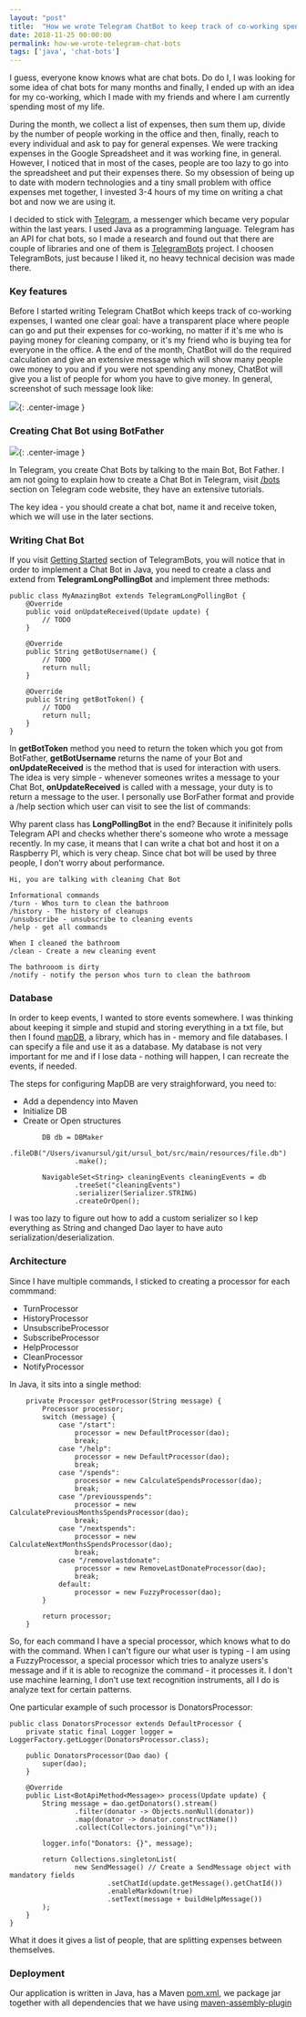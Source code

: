 ```yaml
---
layout: "post"
title:  "How we wrote Telegram ChatBot to keep track of co-working spends"
date: 2018-11-25 00:00:00
permalink: how-we-wrote-telegram-chat-bots
tags: ['java', 'chat-bots']
---
```


I guess, everyone know knows what are chat bots. Do do I, I was looking for some idea of chat bots for many months and finally, I ended up with an idea for my co-working, which I made with my friends and where I am currently spending most of my life.

During the month, we collect a list of expenses, then sum them up, divide by the number of people working in the office and then, finally, reach to every individual and ask to pay for general expenses. We were tracking expenses in the  Google Spreadsheet and it was working fine, in general. However, I noticed that in most of the cases, people are too lazy to go into the spreadsheet and put their expenses there. So my obsession of being up to date with modern technologies and a tiny small problem with office expenses met together, I invested 3-4 hours of my time on writing a chat bot and now we are using it.

I decided to stick with [Telegram](https://telegram.org/), a messenger which became very popular within the last years. I used Java as a programming language. Telegram has an API for chat bots, so I made a research and found out that there are couple of libraries and one of them is [TelegramBots](https://github.com/rubenlagus/TelegramBots) project. I choosen TelegramBots, just because I liked it, no heavy technical decision was made there.

### <a href="#functionality" name="functionality"><i class="fa fa-link anchor" aria-hidden="true"></i></a> Key features

Before I started writing Telegram ChatBot which keeps track of co-working expenses, I wanted one clear goal: have a transparent place where people can go and put their expenses for co-working, no matter if it's me who is paying money for cleaning company, or it's my friend who is buying tea for everyone in the office. A the end of the month, ChatBot will do the required calculation and give an extensive message which will show many people owe money to you and if you were not spending any money, ChatBot will give you a list of people for whom you have to give money. In general, screenshot of such message look like:

![](assets/images/telegram-bots/spend_chat_bot_screenshot.png){: .center-image }


### <a href="#createchatbot" name="createchatbot"><i class="fa fa-link anchor" aria-hidden="true"></i></a> Creating Chat Bot using BotFather

![](assets/images/telegram-bots/bot_father.png){: .center-image }

In Telegram, you create Chat Bots by talking to the main Bot, Bot Father. I am not going to explain how to create a Chat Bot in Telegram, visit [/bots](https://core.telegram.org/bots) section on Telegram code website, they have an extensive tutorials.

The key idea - you should create a chat bot, name it and receive token, which we will use in the later sections.


### <a href="#writingchatbot" name="writingchatbot"><i class="fa fa-link anchor" aria-hidden="true"></i></a> Writing Chat Bot

If you visit [Getting Started](https://github.com/rubenlagus/TelegramBots/wiki/Getting-Started) section of TelegramBots, you will notice that in order to implement a Chat Bot in Java, you need to create a class and extend from **TelegramLongPollingBot** and implement three methods:

```
public class MyAmazingBot extends TelegramLongPollingBot {
    @Override
    public void onUpdateReceived(Update update) {
        // TODO
    }

    @Override
    public String getBotUsername() {
        // TODO
        return null;
    }

    @Override
    public String getBotToken() {
        // TODO
        return null;
    }
}
```

In **getBotToken** method you need to return the token which you got from BotFather, **getBotUsername** returns the name of your Bot and **onUpdateReceived** is the method that is used for interaction with users. The idea is very simple - whenever someones writes a message to your Chat Bot, **onUpdateReceived** is called with a message, your duty is to return a message to the user. I personally use BorFather format and provide a /help section which user can visit to see the list of commands:

Why parent class has **LongPollingBot** in the end? Because it inifinitely polls Telegram API and checks whether there's someone who wrote a message recently. In my case, it means that I can write a chat bot and host it on a Raspberry PI, which is very cheap. Since chat bot will be used by three people, I don't worry about performance.

```
Hi, you are talking with cleaning Chat Bot

Informational commands
/turn - Whos turn to clean the bathroom
/history - The history of cleanups
/unsubscribe - unsubscribe to cleaning events
/help - get all commands

When I cleaned the bathroom
/clean - Create a new cleaning event

The bathrooom is dirty
/notify - notify the person whos turn to clean the bathroom
```

### <a href="#database" name="database"><i class="fa fa-link anchor" aria-hidden="true"></i></a> Database

In order to keep events, I wanted to store events somewhere. I was thinking about keeping it simple and stupid and storing everything in a txt file, but then I found [mapDB](https://github.com/jankotek/mapdb), a library, which has in - memory and file databases. I can specify a file and use it as a database. My database is not very important for me and if I lose data - nothing will happen, I can recreate the events, if needed.

The steps for configuring MapDB are very straighforward, you need to:
* Add a dependency into Maven
* Initialize DB
* Create or Open structures

```
        DB db = DBMaker
                .fileDB("/Users/ivanursul/git/ursul_bot/src/main/resources/file.db")
                .make();
                
        NavigableSet<String> cleaningEvents cleaningEvents = db
                .treeSet("cleaningEvents")
                .serializer(Serializer.STRING)
                .createOrOpen();
```

I was too lazy to figure out how to add a custom serializer so I kep everything as String and changed Dao layer to have auto serialization/deserialization.

### <a href="#arechitecture" name="architecture"><i class="fa fa-link anchor" aria-hidden="true"></i></a> Architecture

Since I have multiple commands, I sticked to creating a processor for each commmand:
* TurnProcessor
* HistoryProcessor
* UnsubscribeProcessor
* SubscribeProcessor
* HelpProcessor
* CleanProcessor
* NotifyProcessor

In Java, it sits into a single method:

```
    private Processor getProcessor(String message) {
        Processor processor;
        switch (message) {
            case "/start":
                processor = new DefaultProcessor(dao);
                break;
            case "/help":
                processor = new DefaultProcessor(dao);
                break;
            case "/spends":
                processor = new CalculateSpendsProcessor(dao);
                break;
            case "/previousspends":
                processor = new CalculatePreviousMonthsSpendsProcessor(dao);
                break;
            case "/nextspends":
                processor = new CalculateNextMonthsSpendsProcessor(dao);
                break;
            case "/removelastdonate":
                processor = new RemoveLastDonateProcessor(dao);
                break;
            default:
                processor = new FuzzyProcessor(dao);
        }

        return processor;
    }
```

So, for each command I have a special processor, which knows what to do with the command. When I can't figure our what user is typing - I am using a FuzzyProcessor, a special processor which tries to analyze users's message and if it is able to recognize the command - it processes it. I don't use machine learning, I don't use text recognition instruments, all I do is analyze text for certain patterns.

One particular example of such processor is DonatorsProcessor:

```
public class DonatorsProcessor extends DefaultProcessor {
    private static final Logger logger = LoggerFactory.getLogger(DonatorsProcessor.class);

    public DonatorsProcessor(Dao dao) {
        super(dao);
    }

    @Override
    public List<BotApiMethod<Message>> process(Update update) {
        String message = dao.getDonators().stream()
                .filter(donator -> Objects.nonNull(donator))
                .map(donator -> donator.constructName())
                .collect(Collectors.joining("\n"));

        logger.info("Donators: {}", message);

        return Collections.singletonList(
                new SendMessage() // Create a SendMessage object with mandatory fields
                        .setChatId(update.getMessage().getChatId())
                        .enableMarkdown(true)
                        .setText(message + buildHelpMessage())
        );
    }
}
```

What it does it gives a list of people, that are splitting expenses between themselves.

### <a href="#deployment" name="deployment"><i class="fa fa-link anchor" aria-hidden="true"></i></a> Deployment

Our application is written in Java, has a Maven [pom.xml](https://github.com/ivanursul/donations-bot/blob/master/pom.xml), we package jar together with all dependencies that we have using [maven-assembly-plugin](https://github.com/ivanursul/donations-bot/blob/master/pom.xml#L79)
